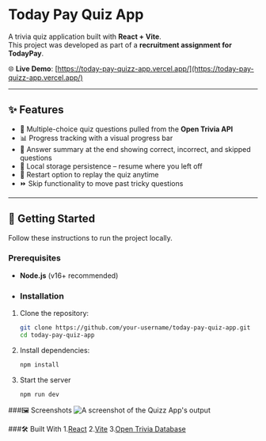 # Today Pay Quiz App

A trivia quiz application built with **React + Vite**.  
This project was developed as part of a **recruitment assignment for TodayPay**.

🌐 **Live Demo**: [https://today-pay-quizz-app.vercel.app/](https://today-pay-quizz-app.vercel.app/)

---

## ✨ Features

- 🎯 Multiple-choice quiz questions pulled from the **Open Trivia API**  
- 📊 Progress tracking with a visual progress bar  
- 📝 Answer summary at the end showing correct, incorrect, and skipped questions  
- 💾 Local storage persistence – resume where you left off  
- 🔄 Restart option to replay the quiz anytime  
- ⏩ Skip functionality to move past tricky questions  

---

## 🚀 Getting Started

Follow these instructions to run the project locally.

### Prerequisites
- **Node.js** (v16+ recommended)
- ### Installation
1. Clone the repository:
   ```bash
   git clone https://github.com/your-username/today-pay-quiz-app.git
   cd today-pay-quiz-app

2. Install dependencies:
   ```bash
   npm install

2. Start the server
   ```bash
   npm run dev

###🖼️ Screenshots
![A screenshot of the Quizz App's output](output.png)

###🛠️ Built With
   1.[React](https://react.dev/)
   2.[Vite](https://vite.dev/)
   3.[Open Trivia Database](https://opentdb.com/api_config.php)
